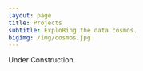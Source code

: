 ```yaml
---
layout: page
title: Projects
subtitle: ExploRing the data cosmos. 
bigimg: /img/cosmos.jpg
---
```


Under Construction. 
